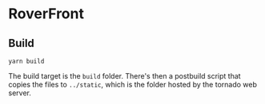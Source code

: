 # RoverFront

## Build
```
yarn build
```

The build target is the `build` folder. There's then a postbuild script that copies the files to `../static`, which is the folder hosted by the tornado web server.